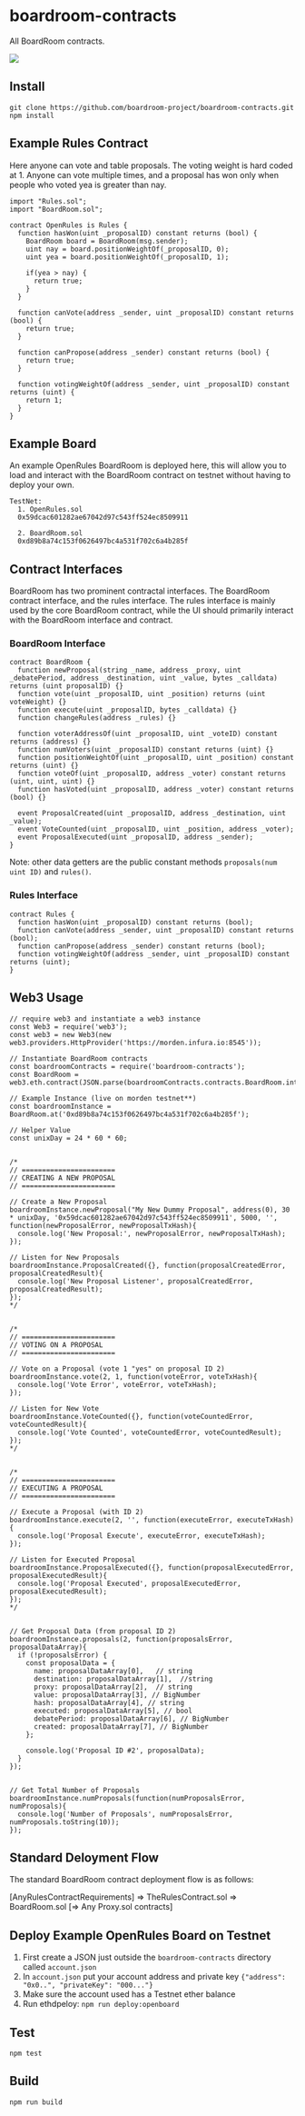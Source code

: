 # boardroom-contracts
All BoardRoom contracts.

<img src="assets/standardBoardRoomContractDesignDiagram.jpg" />

## Install
```
git clone https://github.com/boardroom-project/boardroom-contracts.git
npm install
```

## Example Rules Contract

Here anyone can vote and table proposals. The voting weight is hard coded at 1. Anyone can vote multiple times, and a proposal has won only when people who voted yea is greater than nay.

```
import "Rules.sol";
import "BoardRoom.sol";

contract OpenRules is Rules {
  function hasWon(uint _proposalID) constant returns (bool) {
    BoardRoom board = BoardRoom(msg.sender);
    uint nay = board.positionWeightOf(_proposalID, 0);
    uint yea = board.positionWeightOf(_proposalID, 1);

    if(yea > nay) {
      return true;
    }
  }

  function canVote(address _sender, uint _proposalID) constant returns (bool) {
    return true;
  }

  function canPropose(address _sender) constant returns (bool) {
    return true;
  }

  function votingWeightOf(address _sender, uint _proposalID) constant returns (uint) {
    return 1;
  }
}
```

## Example Board
An example OpenRules BoardRoom is deployed here, this will allow you to load and interact with the BoardRoom contract on testnet without having to deploy your own.

```
TestNet:
  1. OpenRules.sol
  0x59dcac601282ae67042d97c543ff524ec8509911

  2. BoardRoom.sol
  0xd89b8a74c153f0626497bc4a531f702c6a4b285f
```

## Contract Interfaces

BoardRoom has two prominent contractal interfaces. The BoardRoom contract interface, and the rules interface. The rules interface is mainly used by the core BoardRoom contract, while the UI should primarily interact with the BoardRoom interface and contract.

### BoardRoom Interface

```
contract BoardRoom {
  function newProposal(string _name, address _proxy, uint _debatePeriod, address _destination, uint _value, bytes _calldata) returns (uint proposalID) {}
  function vote(uint _proposalID, uint _position) returns (uint voteWeight) {}
  function execute(uint _proposalID, bytes _calldata) {}
  function changeRules(address _rules) {}

  function voterAddressOf(uint _proposalID, uint _voteID) constant returns (address) {}
  function numVoters(uint _proposalID) constant returns (uint) {}
  function positionWeightOf(uint _proposalID, uint _position) constant returns (uint) {}
  function voteOf(uint _proposalID, address _voter) constant returns (uint, uint, uint) {}
  function hasVoted(uint _proposalID, address _voter) constant returns (bool) {}

  event ProposalCreated(uint _proposalID, address _destination, uint _value);
  event VoteCounted(uint _proposalID, uint _position, address _voter);
  event ProposalExecuted(uint _proposalID, address _sender);
}
```

Note: other data getters are the public constant methods `proposals(num uint ID)` and `rules()`.

### Rules Interface

```
contract Rules {
  function hasWon(uint _proposalID) constant returns (bool);
  function canVote(address _sender, uint _proposalID) constant returns (bool);
  function canPropose(address _sender) constant returns (bool);
  function votingWeightOf(address _sender, uint _proposalID) constant returns (uint);
}
```

## Web3 Usage

```
// require web3 and instantiate a web3 instance
const Web3 = require('web3');
const web3 = new Web3(new web3.providers.HttpProvider('https://morden.infura.io:8545'));

// Instantiate BoardRoom contracts
const boardroomContracts = require('boardroom-contracts');
const BoardRoom = web3.eth.contract(JSON.parse(boardroomContracts.contracts.BoardRoom.interface));

// Example Instance (live on morden testnet**)
const boardroomInstance = BoardRoom.at('0xd89b8a74c153f0626497bc4a531f702c6a4b285f');

// Helper Value
const unixDay = 24 * 60 * 60;


/*
// =======================
// CREATING A NEW PROPOSAL
// =======================

// Create a New Proposal
boardroomInstance.newProposal("My New Dummy Proposal", address(0), 30 * unixDay, '0x59dcac601282ae67042d97c543ff524ec8509911', 5000, '', function(newProposalError, newProposalTxHash){
  console.log('New Proposal:', newProposalError, newProposalTxHash);  
});

// Listen for New Proposals
boardroomInstance.ProposalCreated({}, function(proposalCreatedError, proposalCreatedResult){
  console.log('New Proposal Listener', proposalCreatedError, proposalCreatedResult);
});
*/


/*
// =======================
// VOTING ON A PROPOSAL
// =======================

// Vote on a Proposal (vote 1 "yes" on proposal ID 2)
boardroomInstance.vote(2, 1, function(voteError, voteTxHash){
  console.log('Vote Error', voteError, voteTxHash);
});

// Listen for New Vote
boardroomInstance.VoteCounted({}, function(voteCountedError, voteCountedResult){
  console.log('Vote Counted', voteCountedError, voteCountedResult);
});
*/


/*
// =======================
// EXECUTING A PROPOSAL
// =======================

// Execute a Proposal (with ID 2)
boardroomInstance.execute(2, '', function(executeError, executeTxHash){
  console.log('Proposal Execute', executeError, executeTxHash);
});

// Listen for Executed Proposal
boardroomInstance.ProposalExecuted({}, function(proposalExecutedError, proposalExecutedResult){
  console.log('Proposal Executed', proposalExecutedError, proposalExecutedResult);
});
*/


// Get Proposal Data (from proposal ID 2)
boardroomInstance.proposals(2, function(proposalsError, proposalDataArray){
  if (!proposalsError) {
    const proposalData = {
      name: proposalDataArray[0],   // string
      destination: proposalDataArray[1],  //string
      proxy: proposalDataArray[2],  // string
      value: proposalDataArray[3], // BigNumber
      hash: proposalDataArray[4], // string
      executed: proposalDataArray[5], // bool
      debatePeriod: proposalDataArray[6], // BigNumber
      created: proposalDataArray[7], // BigNumber
    };

    console.log('Proposal ID #2', proposalData);
  }
});


// Get Total Number of Proposals
boardroomInstance.numProposals(function(numProposalsError, numProposals){
  console.log('Number of Proposals', numProposalsError, numProposals.toString(10));
});
```

## Standard Deloyment Flow

The standard BoardRoom contract deployment flow is as follows:

[AnyRulesContractRequirements] => TheRulesContract.sol => BoardRoom.sol [=> Any Proxy.sol contracts]

## Deploy Example OpenRules Board on Testnet
  1. First create a JSON just outside the `boardroom-contracts` directory called `account.json`
  2. In `account.json` put your account address and private key `{"address": "0x0..", "privateKey": "000..."}`
  3. Make sure the account used has a Testnet ether balance
  4. Run ethdpeloy: `npm run deploy:openboard`

## Test
```
npm test
```

## Build
```
npm run build
```
